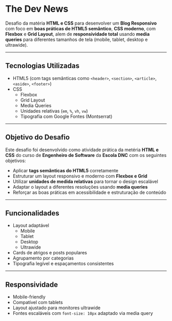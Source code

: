 # The Dev News

Desafio da matéria **HTML e CSS** para desenvolver um **Blog Responsivo** com foco em **boas práticas de HTML5 semântico**, **CSS moderno**, com **Flexbox** e **Grid Layout**, alem de **responsividade total** usando **media queries** para diferentes tamanhos de tela (mobile, tablet, desktop e ultrawide).

---

## Tecnologias Utilizadas

- HTML5 (com tags semânticas como `<header>`, `<section>`, `<article>`, `<aside>`, `<footer>`)
- CSS
    - Flexbox
    - Grid Layout
    - Media Queries
    - Unidades relativas (`em`, `%`, `vh`, `vw`)
    - Tipografia com Google Fontes (Montserrat)

---

## Objetivo do Desafio

Este desafio foi desenvolvido como atividade prática da metéria **HTML e CSS** do curso de **Engenheiro de Software** da **Escola DNC** com os seguintes objetivos:

- Aplicar **tags semânticas do HTML5** corretamente
- Estruturar um layout responsivo e moderno com **Flexbox e Grid**
- Utilizar **unidades de medida relativas** para tornar o design escalável
- Adaptar o layout a diferentes resoluções usando **media queries**
- Reforçar as boas práticas em acessibilidade e estruturação de conteúdo

---

## Funcionalidades

- Layout adaptável
    - Mobile
    - Tablet
    - Desktop
    - Ultrawide
- Cards de atrigos e posts populares
- Agrupamento por categorias
- Tipografia legível e espaçamentos consistentes

---

## Responsividade

- Mobile-friendly
- Compatível com tablets
- Layout ajustado para monitores ultrawide
- Fontes escaláveis com `font-size: 10px` adaptado via media query
